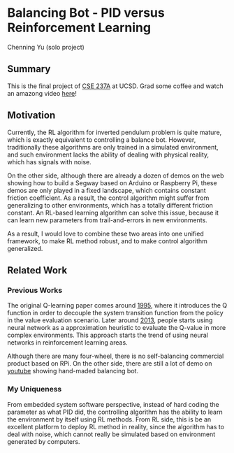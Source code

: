 # Balancing Bot - PID versus Reinforcement Learning

Chenning Yu (solo project)

## Summary

This is the final project of [CSE 237A](https://cseweb.ucsd.edu/classes/wi20/cse237A-a/index.html) at UCSD. Grad some coffee and watch an amazong video [here](./PID.mp4)! 

## Motivation

Currently, the RL algorithm for inverted pendulum problem is quite mature, which is exactly equivalent to controlling a balance bot. However, traditionally these algorithms are only trained in a simulated environment, and such environment lacks the ability of dealing with physical reality, which has signals with noise.

On the other side, although there are already a dozen of demos on the web showing how to build a Segway based on Arduino or Raspberry Pi, these demos are only played in a fixed landscape, which contains constant friction coefficient. As a result, the control algorithm might suffer from generalizing to other environments, which has a totally different friction constant. An RL-based learning algorithm can solve this issue, because it can learn new parameters from trail-and-errors in new environments.

As a result, I would love to combine these two areas into one unified framework, to make RL method robust, and to make control algorithm generalized.


## Related Work
### Previous Works

The original Q-learning paper comes around [1995](https://link.springer.com/content/pdf/10.1007/BF00992698.pdf), where it introduces the Q function in order to decouple the system transition function from the policy in the value evaluation scenario. Later around [2013](https://arxiv.org/pdf/1312.5602.pdf), people starts using neural network as a approximation heuristic to evaluate the Q-value in more complex environments. This approach starts the trend of using neural networks in reinforcement learning areas.

Although there are many four-wheel, there is no self-balancing commercial product based on RPi. On the other side, there are still a lot of demo on [youtube](https://www.youtube.com/watch?v=D0ydpIZFtuM) showing hand-maded balancing bot.

### My Uniqueness

From embedded system software perspective, instead of hard coding the parameter as what PID did, the controlling algorithm has the ability to learn the environment by itself using RL methods. From RL side, this is be an excellent platform to deploy RL method in reality, since the algorithm has to deal with noise, which cannot really be simulated based on environment generated by computers.

